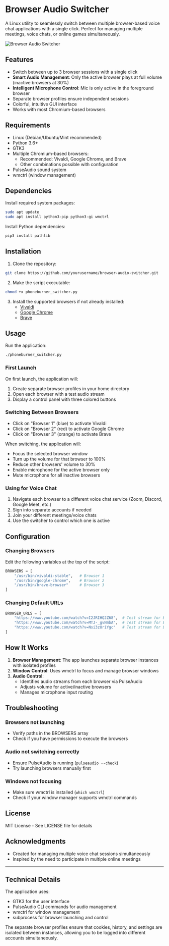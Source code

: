 
# Browser Audio Switcher

A Linux utility to seamlessly switch between multiple browser-based voice chat applications with a single click. Perfect for managing multiple meetings, voice chats, or online games simultaneously.

![Browser Audio Switcher](https://via.placeholder.com/800x400?text=Browser+Audio+Switcher)

## Features

- Switch between up to 3 browser sessions with a single click
- **Smart Audio Management**: Only the active browser plays at full volume (inactive browsers at 30%)
- **Intelligent Microphone Control**: Mic is only active in the foreground browser
- Separate browser profiles ensure independent sessions
- Colorful, intuitive GUI interface
- Works with most Chromium-based browsers

## Requirements

- Linux (Debian/Ubuntu/Mint recommended)
- Python 3.6+
- GTK3
- Multiple Chromium-based browsers:
  - Recommended: Vivaldi, Google Chrome, and Brave
  - Other combinations possible with configuration
- PulseAudio sound system
- wmctrl (window management)

## Dependencies

Install required system packages:
```bash
sudo apt update
sudo apt install python3-pip python3-gi wmctrl
```

Install Python dependencies:
```bash
pip3 install pathlib
```

## Installation

1. Clone the repository:
```bash
git clone https://github.com/yourusername/browser-audio-switcher.git
```

2. Make the script executable:
```bash
chmod +x phoneburner_switcher.py
```

3. Install the supported browsers if not already installed:
   - [Vivaldi](https://vivaldi.com/download/)
   - [Google Chrome](https://www.google.com/chrome/)
   - [Brave](https://brave.com/download/)

## Usage

Run the application:
```bash
./phoneburner_switcher.py
```

### First Launch

On first launch, the application will:
1. Create separate browser profiles in your home directory
2. Open each browser with a test audio stream
3. Display a control panel with three colored buttons

### Switching Between Browsers

- Click on "Browser 1" (blue) to activate Vivaldi
- Click on "Browser 2" (red) to activate Google Chrome
- Click on "Browser 3" (orange) to activate Brave

When switching, the application will:
- Focus the selected browser window
- Turn up the volume for that browser to 100%
- Reduce other browsers' volume to 30%
- Enable microphone for the active browser only
- Mute microphone for all inactive browsers

### Using for Voice Chat

1. Navigate each browser to a different voice chat service (Zoom, Discord, Google Meet, etc.)
2. Sign into separate accounts if needed
3. Join your different meetings/voice chats
4. Use the switcher to control which one is active

## Configuration

### Changing Browsers

Edit the following variables at the top of the script:

```python
BROWSERS = [
    "/usr/bin/vivaldi-stable",   # Browser 1
    "/usr/bin/google-chrome",    # Browser 2
    "/usr/bin/brave-browser"     # Browser 3
]
```

### Changing Default URLs

```python
BROWSER_URLS = [
    "https://www.youtube.com/watch?v=I2JRIHQ2Z68",  # Test stream for Browser 1
    "https://www.youtube.com/watch?v=MTJ-_gvNmbA",  # Test stream for Browser 2
    "https://www.youtube.com/watch?v=Nsi3zUriYgc"   # Test stream for Browser 3
]
```

## How It Works

1. **Browser Management**: The app launches separate browser instances with isolated profiles
2. **Window Control**: Uses wmctrl to focus and manage browser windows
3. **Audio Control**: 
   - Identifies audio streams from each browser via PulseAudio
   - Adjusts volume for active/inactive browsers
   - Manages microphone input routing

## Troubleshooting

### Browsers not launching
- Verify paths in the BROWSERS array
- Check if you have permissions to execute the browsers

### Audio not switching correctly
- Ensure PulseAudio is running (`pulseaudio --check`)
- Try launching browsers manually first

### Windows not focusing
- Make sure wmctrl is installed (`which wmctrl`)
- Check if your window manager supports wmctrl commands

## License

MIT License - See LICENSE file for details

## Acknowledgments

- Created for managing multiple voice chat sessions simultaneously
- Inspired by the need to participate in multiple online meetings

---

## Technical Details

The application uses:
- GTK3 for the user interface
- PulseAudio CLI commands for audio management
- wmctrl for window management
- subprocess for browser launching and control

The separate browser profiles ensure that cookies, history, and settings are isolated between instances, allowing you to be logged into different accounts simultaneously.
